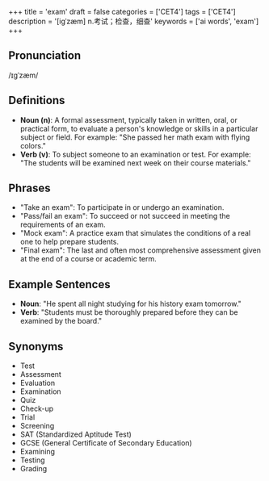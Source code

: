 +++
title = 'exam'
draft = false
categories = ['CET4']
tags = ['CET4']
description = '[igˈzæm] n.考试；检查，细查'
keywords = ['ai words', 'exam']
+++

## Pronunciation
/ɪɡˈzæm/

## Definitions
- **Noun (n)**: A formal assessment, typically taken in written, oral, or practical form, to evaluate a person's knowledge or skills in a particular subject or field. For example: "She passed her math exam with flying colors."
- **Verb (v)**: To subject someone to an examination or test. For example: "The students will be examined next week on their course materials."

## Phrases
- "Take an exam": To participate in or undergo an examination.
- "Pass/fail an exam": To succeed or not succeed in meeting the requirements of an exam.
- "Mock exam": A practice exam that simulates the conditions of a real one to help prepare students.
- "Final exam": The last and often most comprehensive assessment given at the end of a course or academic term.

## Example Sentences
- **Noun**: "He spent all night studying for his history exam tomorrow."
- **Verb**: "Students must be thoroughly prepared before they can be examined by the board."

## Synonyms
- Test
- Assessment
- Evaluation
- Examination
- Quiz
- Check-up
- Trial
- Screening
- SAT (Standardized Aptitude Test)
- GCSE (General Certificate of Secondary Education)
- Examining
- Testing
- Grading
